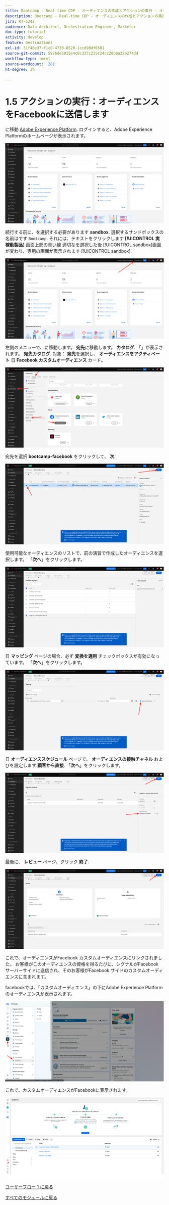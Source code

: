 ```yaml
---
title: Bootcamp - Real-time CDP - オーディエンスの作成とアクションの実行 – オーディエンスを DV360 に送信する
description: Bootcamp - Real-time CDP - オーディエンスの作成とアクションの実行 – オーディエンスを DV360 に送信する
jira: KT-5342
audience: Data Architect, Orchestration Engineer, Marketer
doc-type: tutorial
activity: develop
feature: Destinations
exl-id: 31f46e37-f1c0-4730-8520-1ccd98df6501
source-git-commit: 5876de5015e4c8c337c235c24cc28b0a32e274dd
workflow-type: tm+mt
source-wordcount: '281'
ht-degree: 3%

---
```


# 1.5 アクションの実行：オーディエンスをFacebookに送信します

に移動 [Adobe Experience Platform](https://experience.adobe.com/platform). ログインすると、Adobe Experience Platformのホームページが表示されます。

![データ取得](./images/home.png)

続行する前に、を選択する必要があります **sandbox**. 選択するサンドボックスの名前はです ``Bootcamp``. それには、テキストをクリックします **[!UICONTROL 実稼動製品]** 画面上部の青い線 適切なを選択した後 [!UICONTROL sandbox]画面が変わり、専用の画面が表示されます [!UICONTROL sandbox].

![データ取得](./images/sb1.png)

左側のメニューで、に移動します。 **宛先**&#x200B;に移動します。 **カタログ**. 「」が表示されます。 **宛先カタログ**. 対象： **宛先**&#x200B;を選択し、 **オーディエンスをアクティベート** 日 **Facebook カスタムオーディエンス** カード。

![RTCDP](./images/rtcdpgoogleseg.png)

宛先を選択 **bootcamp-facebook** をクリックして、 **次**.

![RTCDP](./images/rtcdpcreatedest2.png)

使用可能なオーディエンスのリストで、前の演習で作成したオーディエンスを選択します。 「**次へ**」をクリックします。

![RTCDP](./images/rtcdpcreatedest3.png)

日 **マッピング** ページの場合、必ず **変換を適用** チェックボックスが有効になっています。 「**次へ**」をクリックします。

![RTCDP](./images/rtcdpcreatedest4a.png)

日 **オーディエンススケジュール** ページで、 **オーディエンスの接触チャネル** およびを設定します **顧客から直接**. 「**次へ**」をクリックします。

![RTCDP](./images/rtcdpcreatedest4.png)

最後に、 **レビュー** ページ、クリック **終了**.

![RTCDP](./images/rtcdpcreatedest5.png)

これで、オーディエンスがFacebook カスタムオーディエンスにリンクされました。 お客様がこのオーディエンスの資格を得るたびに、シグナルがFacebook サーバーサイドに送信され、そのお客様がFacebook サイドのカスタムオーディエンスに含まれます。

facebookでは、「カスタムオーディエンス」の下にAdobe Experience Platformのオーディエンスが表示されます。

![RTCDP](./images/rtcdpcreatedest5b.png)

これで、カスタムオーディエンスがFacebookに表示されます。

![RTCDP](./images/rtcdpcreatedest5a.png)

[ユーザーフロー 1 に戻る](./uc1.md)

[すべてのモジュールに戻る](../../overview.md)
